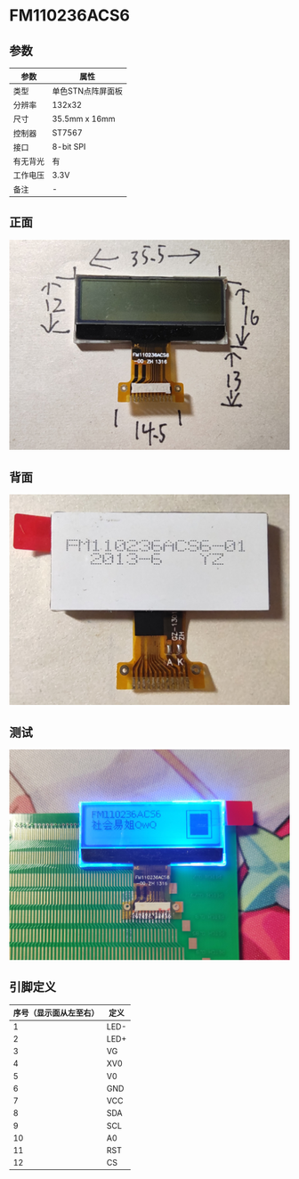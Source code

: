 # FM110236ACS6

## 参数

| 参数     | 属性              |
| -------- | ----------------- |
| 类型     | 单色STN点阵屏面板 |
| 分辨率   | 132x32            |
| 尺寸     | 35.5mm x 16mm     |
| 控制器   | ST7567            |
| 接口     | 8-bit SPI         |
| 有无背光 | 有                |
| 工作电压 | 3.3V              |
| 备注     | -                 |

## 正面

![正面](正面.jpg)

## 背面

![背面](背面.jpg)

## 测试

![测试](测试.jpg)

## 引脚定义

| 序号（显示面从左至右） | 定义 |
| ---------------------- | ---- |
| 1                      | LED- |
| 2                      | LED+ |
| 3                      | VG   |
| 4                      | XV0  |
| 5                      | V0   |
| 6                      | GND  |
| 7                      | VCC  |
| 8                      | SDA  |
| 9                      | SCL  |
| 10                     | A0   |
| 11                     | RST  |
| 12                     | CS   |